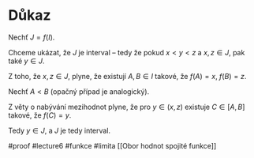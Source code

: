 # Důkaz
Nechť $J = f(I)$.

Chceme ukázat, že $J$ je interval – tedy že pokud $x < y < z$ a $x, z \in J$, pak také $y \in J$.

Z toho, že $x, z \in J$, plyne, že existují $A, B \in I$ takové, že $f(A) = x$, $f(B) = z$.

Nechť $A < B$ (opačný případ je analogický).

Z věty o nabývání mezihodnot plyne, že pro $y \in (x, z)$ existuje $C \in [A, B]$ takové, že $f(C) = y$.

Tedy $y \in J$, a $J$ je tedy interval.



#proof #lecture6 #funkce  #limita
[[Obor hodnot spojité funkce]]